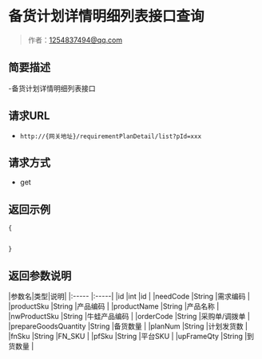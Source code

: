 # 备货计划详情明细列表接口查询

> 作者：1254837494@qq.com

## 简要描述

-备货计划详情明细列表接口

## 请求URL
- `http://{网关地址}/requirementPlanDetail/list?pId=xxx`

## 请求方式
- get 

## 返回示例 

``` 
{


}

```

## 返回参数说明 

|参数名|类型|说明|
|:-----  |:-----|
|id |int   |id |
|needCode   |String |需求编码   |
|productSku   |String |产品编码   |
|productName   |String |产品名称   |
|nwProductSku   |String |牛蛙产品编码   |
|orderCode   |String |采购单/调拨单   |
|prepareGoodsQuantity   |String |备货数量   |
|planNum   |String |计划发货数   |
|fnSku   |String |FN_SKU   |
|pfSku   |String |平台SKU   |
|upFrameQty   |String |到货数量   |